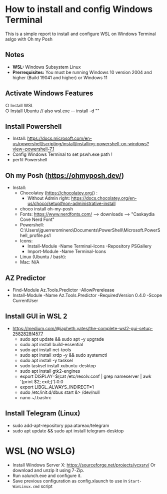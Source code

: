 # How to install and config Windows Terminal
This is a simple report to install and configure WSL on Windows Terminal aslgo with Oh my Posh

## Notes
 - **WSL:** Windows Subsystem Linux
 - **Prerrequisites:**  You must be running Windows 10 version 2004 and higher (Build 19041 and higher) or Windows 11

## Activate Windows Features
  ○ Install WSL  
  ○ Install Ubuntu //  also wsl.exe -- install -d "<distribution-name>"

## Install Powershell
  - Install: https://docs.microsoft.com/en-us/powershell/scripting/install/installing-powershell-on-windows?view=powershell-7.1
  - Config Windows Terminal to set pswh.exe path !
  - perfil Powershell
   

## Oh my Posh (https://ohmyposh.dev/)
  * Install:
    * Chocolatey (https://chocolatey.org/) : 
      - Without Admin right: https://docs.chocolatey.org/en-us/choco/setup#non-administrative-install 
	 - choco install oh-my-posh
	 - Fonts: https://www.nerdfonts.com/ --> downloads -->  "Caskaydia Cove Nerd Font"	
	 - Powershell: C:\Users\jguerrerominero\Documents\PowerShell\Microsoft.PowerShell_profile.ps1
	 - Icons:
	    - Install-Module -Name Terminal-Icons -Repository PSGallery
	    - Import-Module -Name Terminal-Icons
	 - Linux (Ubuntu / bash):
	 - Mac: N/A
		
## AZ Predictor
  * Find-Module Az.Tools.Predictor -AllowPrerelease
  * Install-Module -Name Az.Tools.Predictor -RequiredVersion 0.4.0 -Scope CurrentUser

## Install GUI in WSL 2
 - https://medium.com/@japheth.yates/the-complete-wsl2-gui-setup-2582828f4577 
   - sudo apt update && sudo apt -y upgrade
   - sudo apt install build-essential
   - sudo apt install net-tools
   - sudo apt install xrdp -y && sudo systemctl 
   - sudo apt install -y tasksel
   - sudo tasksel install xubuntu-desktop
   - sudo apt install gtk2-engines
   - export DISPLAY=$(cat /etc/resolv.conf | grep nameserver | awk '{print $2; exit;}'):0.0
   - export LIBGL_ALWAYS_INDIRECT=1
   - sudo /etc/init.d/dbus start &> /dev/null
   - nano ~/.bashrc
   
## Install Telegram (Linux)
  - sudo add-apt-repository ppa:atareao/telegram
  - sudo apt update && sudo apt install telegram-desktop

# WSL (NO WSLG)
  - Install Windows Server X: https://sourceforge.net/projects/vcxsrv/ Or download and unzip it using 7-Zip.
  - Run xalunch.exe and configure it.
  - Save  previous configuration as config.xlaunch to use in `Start-WinLinux.cmd` script 

